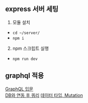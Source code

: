 ## express 서버 세팅

1. 모듈 설치

- `cd ~/server/`
- `npm i`

2. npm 스크립트 실행

- `npm run dev`

## graphql 적용

[GraphQL 입문](./graphql/graphql1.md)  
[DB와 연동 후 쿼리](./graphql//graphql2.md)
[데이터 타입, Mutation](./graphql/graphql3.md)
